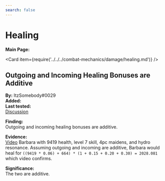 ```yaml
---
search: false
---
```


# Healing

**Main Page:**

<Card item={require('../../../combat-mechanics/damage/healing.md')} />

## Outgoing and Incoming Healing Bonuses are Additive

**By:** ItzSomebody\#0029  
**Added:** <Version date="2021-08-09" />  
**Last tested:** <VersionHl date="2022-10-12" />  
[Discussion](https://tickets.deeznuts.moe/ticket-archive/attachments_874018516842475600_874090458991706122_transcript-outcoming-incoming-healing-additive.html)

**Finding:**  
Outgoing and incoming healing bonuses are additive.

**Evidence:**  
[Video](https://youtu.be/yJMPaWKCCbA) Barbara with 9419 health, level 7 skill, 4pc maidens, and hydro resonance. Assuming outgoing and incoming are additive, Barbara would heal for `((9419 * 0.06) + 664) * (1 + 0.15 + 0.20 + 0.30) = 2028.081` which video confirms.

**Significance:**  
The two are additive.
